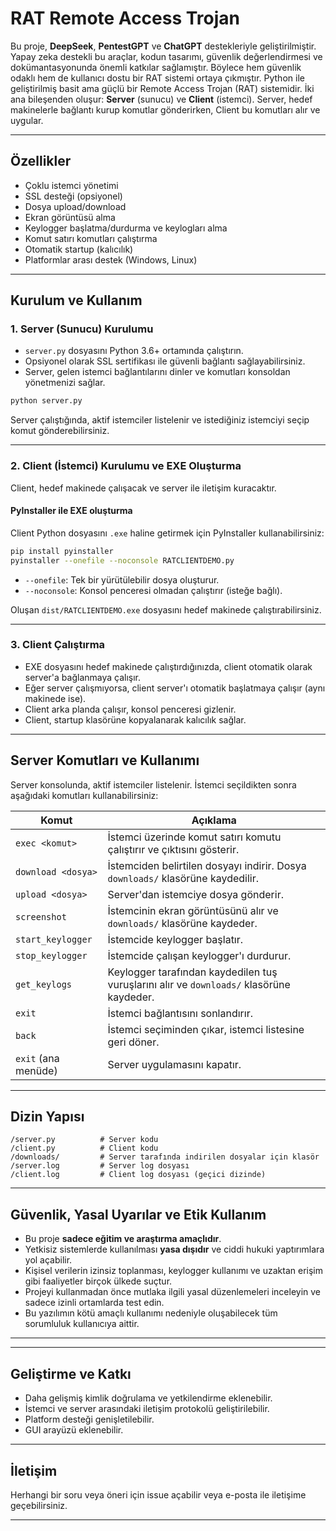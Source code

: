 # RAT Remote Access Trojan

Bu proje, **DeepSeek**, **PentestGPT** ve **ChatGPT** destekleriyle geliştirilmiştir. Yapay zeka destekli bu araçlar, kodun tasarımı, güvenlik değerlendirmesi ve dokümantasyonunda önemli katkılar sağlamıştır. Böylece hem güvenlik odaklı hem de kullanıcı dostu bir RAT sistemi ortaya çıkmıştır. Python ile geliştirilmiş basit ama güçlü bir Remote Access Trojan (RAT) sistemidir. İki ana bileşenden oluşur: **Server** (sunucu) ve **Client** (istemci). Server, hedef makinelerle bağlantı kurup komutlar gönderirken, Client bu komutları alır ve uygular.

---

## Özellikler

- Çoklu istemci yönetimi  
- SSL desteği (opsiyonel)  
- Dosya upload/download  
- Ekran görüntüsü alma  
- Keylogger başlatma/durdurma ve keylogları alma  
- Komut satırı komutları çalıştırma  
- Otomatik startup (kalıcılık)  
- Platformlar arası destek (Windows, Linux)  

---

## Kurulum ve Kullanım

### 1. Server (Sunucu) Kurulumu

- `server.py` dosyasını Python 3.6+ ortamında çalıştırın.  
- Opsiyonel olarak SSL sertifikası ile güvenli bağlantı sağlayabilirsiniz.  
- Server, gelen istemci bağlantılarını dinler ve komutları konsoldan yönetmenizi sağlar.  

```bash
python server.py
```

Server çalıştığında, aktif istemciler listelenir ve istediğiniz istemciyi seçip komut gönderebilirsiniz.

---

### 2. Client (İstemci) Kurulumu ve EXE Oluşturma

Client, hedef makinede çalışacak ve server ile iletişim kuracaktır.

#### PyInstaller ile EXE oluşturma

Client Python dosyasını `.exe` haline getirmek için PyInstaller kullanabilirsiniz:

```bash
pip install pyinstaller
pyinstaller --onefile --noconsole RATCLIENTDEMO.py
```

- `--onefile`: Tek bir yürütülebilir dosya oluşturur.  
- `--noconsole`: Konsol penceresi olmadan çalıştırır (isteğe bağlı).  

Oluşan `dist/RATCLIENTDEMO.exe` dosyasını hedef makinede çalıştırabilirsiniz.

---

### 3. Client Çalıştırma

- EXE dosyasını hedef makinede çalıştırdığınızda, client otomatik olarak server'a bağlanmaya çalışır.  
- Eğer server çalışmıyorsa, client server'ı otomatik başlatmaya çalışır (aynı makinede ise).  
- Client arka planda çalışır, konsol penceresi gizlenir.  
- Client, startup klasörüne kopyalanarak kalıcılık sağlar.  

---

## Server Komutları ve Kullanımı

Server konsolunda, aktif istemciler listelenir. İstemci seçildikten sonra aşağıdaki komutları kullanabilirsiniz:

| Komut           | Açıklama                                                                                   |
|-----------------|--------------------------------------------------------------------------------------------|
| `exec <komut>`  | İstemci üzerinde komut satırı komutu çalıştırır ve çıktısını gösterir.                      |
| `download <dosya>` | İstemciden belirtilen dosyayı indirir. Dosya `downloads/` klasörüne kaydedilir.          |
| `upload <dosya>` | Server'dan istemciye dosya gönderir.                                                      |
| `screenshot`    | İstemcinin ekran görüntüsünü alır ve `downloads/` klasörüne kaydeder.                      |
| `start_keylogger` | İstemcide keylogger başlatır.                                                             |
| `stop_keylogger` | İstemcide çalışan keylogger'ı durdurur.                                                   |
| `get_keylogs`   | Keylogger tarafından kaydedilen tuş vuruşlarını alır ve `downloads/` klasörüne kaydeder.   |
| `exit`          | İstemci bağlantısını sonlandırır.                                                          |
| `back`          | İstemci seçiminden çıkar, istemci listesine geri döner.                                    |
| `exit` (ana menüde) | Server uygulamasını kapatır.                                                             |

---

## Dizin Yapısı

```
/server.py          # Server kodu
/client.py          # Client kodu
/downloads/         # Server tarafında indirilen dosyalar için klasör
/server.log         # Server log dosyası
/client.log         # Client log dosyası (geçici dizinde)
```

---

## Güvenlik, Yasal Uyarılar ve Etik Kullanım

- Bu proje **sadece eğitim ve araştırma amaçlıdır**.  
- Yetkisiz sistemlerde kullanılması **yasa dışıdır** ve ciddi hukuki yaptırımlara yol açabilir.  
- Kişisel verilerin izinsiz toplanması, keylogger kullanımı ve uzaktan erişim gibi faaliyetler birçok ülkede suçtur.  
- Projeyi kullanmadan önce mutlaka ilgili yasal düzenlemeleri inceleyin ve sadece izinli ortamlarda test edin.  
- Bu yazılımın kötü amaçlı kullanımı nedeniyle oluşabilecek tüm sorumluluk kullanıcıya aittir.  

---


---

## Geliştirme ve Katkı

- Daha gelişmiş kimlik doğrulama ve yetkilendirme eklenebilir.  
- İstemci ve server arasındaki iletişim protokolü geliştirilebilir.  
- Platform desteği genişletilebilir.  
- GUI arayüzü eklenebilir.  

---

## İletişim

Herhangi bir soru veya öneri için issue açabilir veya e-posta ile iletişime geçebilirsiniz.

---
